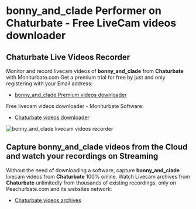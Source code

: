 # bonny_and_clade Performer on Chaturbate - Free LiveCam videos downloader

## Chaturbate Live Videos Recorder

Monitor and record livecam videos of **bonny_and_clade** from **Chaturbate** with Moniturbate.com
Get a premium trial for free by just and only registering with your Email address:
* [bonny_and_clade Premium videos downloader](https://moniturbate.com/request-demo-licence-key.html)

Free livecam videos downloader - Moniturbate Software:
* [Chaturbate videos downloader](https://moniturbate.com/moniturbate-download-software.html)

![bonny_and_clade livecam videos recorder](https://peachurnet.com/templates/moniturbate-software.png)


## Capture bonny_and_clade videos from the Cloud and watch your recordings on Streaming

Without the need of downloading a software, capture **bonny_and_clade** livecam videos from **Chaturbate** 100% online.
Watch Livecam archives from **Chaturbate** unlimitedly from thousands of existing recordings, only on Peachurbate.com and its websites network:
* [Chaturbate videos archives](https://peachurnet.com/)